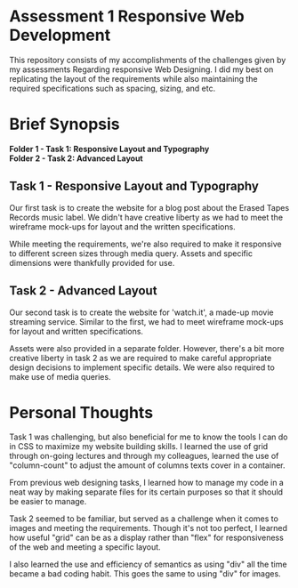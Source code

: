 # Assessment 1 Responsive Web Development
This repository consists of my accomplishments of the challenges given by my assessments Regarding responsive Web Designing. I did my best on replicating the layout of the requirements while also maintaining the required specifications such as spacing, sizing, and etc.

# Brief Synopsis
**Folder 1 - Task 1: Responsive Layout and Typography**<br>
**Folder 2 - Task 2: Advanced Layout**

## Task 1 - Responsive Layout and Typography
Our first task is to create the website for a blog post about the Erased Tapes Records music label. We didn't have creative liberty as we had to meet the wireframe mock-ups for layout and the written specifications. 

While meeting the requirements, we're also required to make it responsive to different screen sizes through media query. Assets and specific dimensions were thankfully provided for use.

## Task 2 - Advanced Layout
Our second task is to create the website for 'watch.it', a made-up movie streaming service. Similar to the first, we had to meet wireframe mock-ups for layout and written specifications.

Assets were also provided in a separate folder. However, there's a bit more creative liberty in task 2 as we are required to make careful appropriate design decisions to implement specific details. We were also required to make use of media queries.


# Personal Thoughts

Task 1 was challenging, but also beneficial for me to know the tools I can do in CSS to maximize my website building skills. I learned the use of grid through on-going lectures and through my colleagues, learned the use of "column-count" to adjust the amount of columns texts cover in a container.

From previous web designing tasks, I learned how to manage my code in a neat way by making separate files for its certain purposes so that it should be easier to manage.

Task 2 seemed to be familiar, but served as a challenge when it comes to images and meeting the requirements. Though it's not too perfect, I learned how useful "grid" can be as a display rather than "flex" for responsiveness of the web and meeting a specific layout.

I also learned the use and efficiency of semantics as using "div" all the time became a bad coding habit. This goes the same to using "div" for images.



